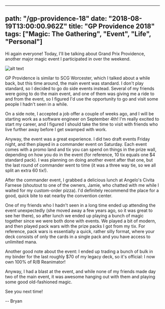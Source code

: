---
path: "/gp-providence-18"
date: "2018-08-19T13:00:00.962Z"
title: "GP Providence 2018"
tags: ["Magic: The Gathering", "Event", "Life", "Personal"]
------

Hi again everyone! Today, I'll be talking about Grand Prix Providence, another major magic event I participated in over the weekend.

![alt text](https://s3.amazonaws.com/a-nerds-word/gp_providence.jpg "GP Providence")

GP Providence is similar to SCG Worcester, which I talked about a while back, but this time around, the main event was standard. I don't play standard, so I decided to go do side events instead. Several of my friends were going to do the main event, and one of them was giving me a ride to and from the event, so I figured I'd use the opportunity to go and visit some people I hadn't seen in a while.

On a side note, I accepted a job offer a couple of weeks ago, and I will be starting work as a software engineer on September 4th! I'm really excited to start my career, and I figured I should take the time to visit with friends who live further away before I get swamped with work.

Anyway, the event was a great experience. I did two draft events Friday night, and then played in a commander event on Saturday. Each event comes with a promo land and tix you can spend on things in the prize wall, depending on how you do in the event (for reference, 10 tix equals one $4 standard pack). I was planning on doing another event after that one, but the last round of commander went to time (it was a three way tie, so we all split an extra 60 tix!).

After the commander event, I grabbed a delicious lunch at Angelo's Civita Farnese (shoutout to one of the owners, Jamie, who chatted with me while I waited for my custom-order pizza). I'd definitely recommend the place for a good, quick bite to eat nearby the convention center.

One of my friends who I hadn't seen in a long time ended up attending the event unexpectedly (she moved away a few years ago, so it was great to see her there), so after lunch we ended up playing a bunch of magic together since we were both done with events. We played a bit of modern, and then played pack wars with the prize packs I got from my tix. For reference, pack wars is essentially a quick, rather silly format, where your deck consists of only the cards in a single pack and you have access to unlimited mana.

Another good note about the event: I ended up trading a bunch of bulk in my binder for the last roughly $70 of my legacy deck, so it's official: I now own 100% of R/B Reanimator!

Anyway, I had a blast at the event, and while none of my friends made day two of the main event, it was awesome hanging out with them and playing some good old-fashioned magic.

See you next time!

-- Bryan
